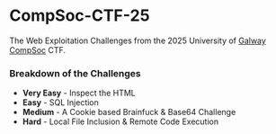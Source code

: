 # CompSoc-CTF-25
The Web Exploitation Challenges from the 2025 University of [Galway CompSoc](https://compsoc.ie) CTF.

### Breakdown of the Challenges
- **Very Easy** - Inspect the HTML
- **Easy** - SQL Injection
- **Medium** - A Cookie based Brainfuck & Base64 Challenge
- **Hard** - Local File Inclusion & Remote Code Execution
 